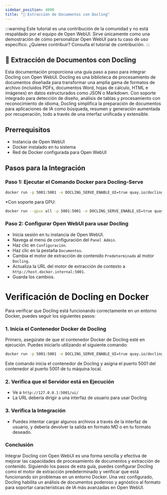 ```yaml
---
sidebar_position: 4000
title: "🐤 Extracción de Documentos con Docling"
---
```


:::warning
Este tutorial es una contribución de la comunidad y no está respaldado por el equipo de Open WebUI. Sirve únicamente como una demostración de cómo personalizar Open WebUI para tu caso de uso específico. ¿Quieres contribuir? Consulta el tutorial de contribución.
:::

## 🐤 Extracción de Documentos con Docling

Esta documentación proporciona una guía paso a paso para integrar Docling con Open WebUI. Docling es una biblioteca de procesamiento de documentos diseñada para transformar una amplia gama de formatos de archivo (incluidos PDFs, documentos Word, hojas de cálculo, HTML e imágenes) en datos estructurados como JSON o Markdown. Con soporte integrado para detección de diseño, análisis de tablas y procesamiento con reconocimiento de idioma, Docling simplifica la preparación de documentos para aplicaciones de IA como búsqueda, resumen y generación aumentada por recuperación, todo a través de una interfaz unificada y extensible.

Prerrequisitos
------------

* Instancia de Open WebUI
* Docker instalado en tu sistema
* Red de Docker configurada para Open WebUI

Pasos para la Integración
----------------

### Paso 1: Ejecutar el Comando Docker para Docling-Serve

```bash
docker run -p 5001:5001 -e DOCLING_SERVE_ENABLE_UI=true quay.io/docling-project/docling-serve
```

*Con soporte para GPU:
```bash
docker run --gpus all -p 5001:5001 -e DOCLING_SERVE_ENABLE_UI=true quay.io/docling-project/docling-serve
```

### Paso 2: Configurar Open WebUI para usar Docling

* Inicia sesión en tu instancia de Open WebUI.
* Navega al menú de configuración del `Panel Admin`.
* Haz clic en `Configuración`.
* Haz clic en la pestaña `Documentos`.
* Cambia el motor de extracción de contenido `Predeterminado` al motor `Docling`.
* Actualiza la URL del motor de extracción de contexto a `http://host.docker.internal:5001`.
* Guarda los cambios.

Verificación de Docling en Docker
=====================================

Para verificar que Docling está funcionando correctamente en un entorno Docker, puedes seguir los siguientes pasos:

### 1. Inicia el Contenedor Docker de Docling

Primero, asegúrate de que el contenedor Docker de Docling esté en ejecución. Puedes iniciarlo utilizando el siguiente comando:

```bash
docker run -p 5001:5001 -e DOCLING_SERVE_ENABLE_UI=true quay.io/docling-project/docling-serve
```

Este comando inicia el contenedor de Docling y asigna el puerto 5001 del contenedor al puerto 5001 de tu máquina local.

### 2. Verifica que el Servidor está en Ejecución

* Ve a `http://127.0.0.1:5001/ui/`
* La URL debería dirigir a una interfaz de usuario para usar Docling

### 3. Verifica la Integración 

* Puedes intentar cargar algunos archivos a través de la interfaz de usuario, y debería devolver la salida en formato MD o en tu formato deseado.

### Conclusión

Integrar Docling con Open WebUI es una forma sencilla y efectiva de mejorar las capacidades de procesamiento de documentos y extracción de contenido. Siguiendo los pasos de esta guía, puedes configurar Docling como el motor de extracción predeterminado y verificar que está funcionando sin problemas en un entorno Docker. Una vez configurado, Docling habilita un análisis de documentos poderoso y agnóstico al formato para soportar características de IA más avanzadas en Open WebUI.
